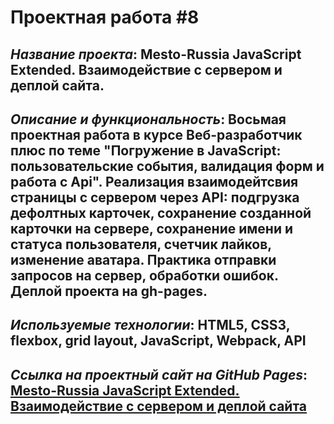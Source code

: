 # Проектная работа #8

## *Название проекта*: Mesto-Russia JavaScript Extended. Взаимодействие с сервером и деплой сайта.

## *Описание и функциональность*: Восьмая проектная работа в курсе Веб-разработчик плюс по теме __"Погружение в JavaScript: пользовательские события, валидация форм и работа с Api"__. Реализация взаимодейтсвия страницы с сервером через API: подгрузка дефолтных карточек, сохранение созданной карточки на сервере, сохранение имени и статуса пользователя, счетчик лайков, изменение аватара. Практика отправки запросов на сервер, обработки ошибок. Деплой проекта на gh-pages.

## *Используемые технологии*: HTML5, CSS3, flexbox, grid layout, JavaScript, Webpack, API

## *Ссылка на проектный сайт на GitHub Pages*: [Mesto-Russia JavaScript Extended. Взаимодействие с сервером и деплой сайта](https://dariarus.github.io/mesto-project/)
